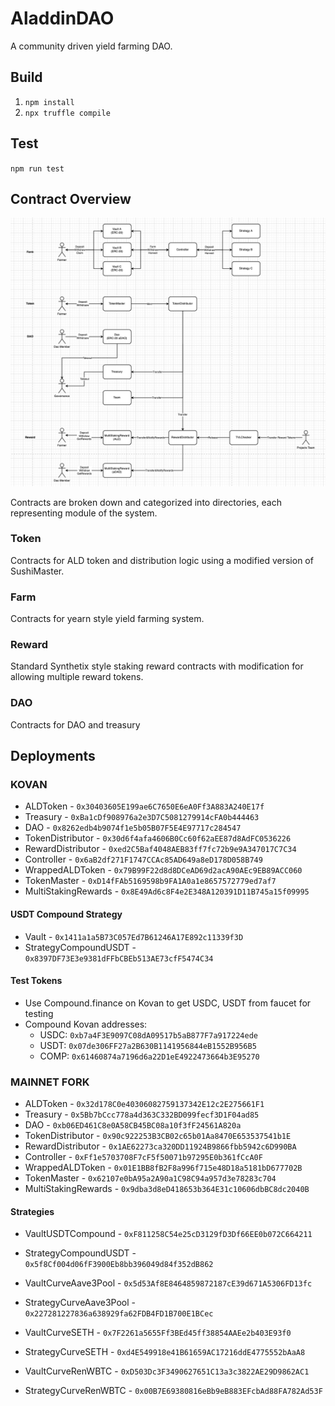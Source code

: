 # AladdinDAO
A community driven yield farming DAO.

## Build

1. `npm install`
2. `npx truffle compile`

## Test
`npm run test`

## Contract Overview

![Overview](/diagram.png)

Contracts are broken down and categorized into directories, each representing module of the system.

### Token
Contracts for ALD token and distribution logic using a modified version of SushiMaster.

### Farm
Contracts for yearn style yield farming system.

### Reward
Standard Synthetix style staking reward contracts with modification for allowing multiple reward tokens.

### DAO
Contracts for DAO and treasury

## Deployments

### KOVAN
 - ALDToken - `0x30403605E199ae6C7650E6eA0Ff3A883A240E17f`
 - Treasury - `0xBa1cDf908976a2e3D7C5081279914cFA0b444463`
 - DAO - `0x8262edb4b9074f1e5b05B07F5E4E97717c284547`
 - TokenDistributor - `0x30d6f4afa4606B0Cc60f62aEE87d8AdFC0536226`
 - RewardDistributor - `0xed2C5Baf4048AEB83ff7fc72b9e9A347017C7C34`
 - Controller - `0x6aB2df271F1747CCAc85AD649a8eD178D058B749`
 - WrappedALDToken - `0x79B99F22d8d8DCeAD69d2acA90AEc9EB89ACC060`
 - TokenMaster - `0xD14fFAb5169598b9FA1A0a1e8657572779ed7af7`
 - MultiStakingRewards - `0x8E49Ad6c8F4e2E348A120391D11B745a15f09995`

#### USDT Compound Strategy
- Vault - `0x1411a1a5B73C057Ed7B61246A17E892c11339f3D`
- StrategyCompoundUSDT - `0x8397DF73E3e9381dFFbCBEb513AE73cfF5474C34`

#### Test Tokens
- Use Compound.finance on Kovan to get USDC, USDT from faucet for testing
- Compound Kovan addresses:
  - USDC: `0xb7a4F3E9097C08dA09517b5aB877F7a917224ede`
  - USDT: `0x07de306FF27a2B630B1141956844eB1552B956B5`
  - COMP: `0x61460874a7196d6a22D1eE4922473664b3E95270`


### MAINNET FORK
 - ALDToken - `0x32d178C0e40306082759137342E12c2E275661F1`
 - Treasury - `0x5Bb7bCcc778a4d363C332BD099fecf3D1F04ad85`
 - DAO - `0xb06ED461C8e0A58CB45BC08a10f3fF24561A820a`
 - TokenDistributor - `0x90c922253B3CB02c65b01Aa8470E653537541b1E`
 - RewardDistributor - `0x1AE62273ca320DD11924B9866fbb5942c6D990BA`
 - Controller - `0xFf1e5703708F7cF5f50071b97295E0b361fCcA0F`
 - WrappedALDToken - `0x01E1BB8fB2F8a996f715e48D18a5181bD677702B`
 - TokenMaster - `0x62107e0bA95a2A90a1C98C94a957d3e78283c704`
 - MultiStakingRewards - `0x9dba3d8eD418653b364E31c10606dbBC8dc2040B`

#### Strategies
- VaultUSDTCompound - `0xF811258C54e25cD3129fD3Df66EE0b072C664211`
- StrategyCompoundUSDT - `0x5f8Cf004d06fF3900Eb8bb396049d84f352dB862`

- VaultCurveAave3Pool - `0x5d53Af8E8464859872187cE39d671A5306FD13fc`
- StrategyCurveAave3Pool - `0x227281227836a638929fa62FDB4FD1B700E1BCec`

- VaultCurveSETH - `0x7F2261a5655Ff3BEd45ff38854AAEe2b403E93f0`
- StrategyCurveSETH - `0xd4E549918e41B61659AC17216ddE4775552bAaA8`

- VaultCurveRenWBTC - `0xD503Dc3F3490627651C13a3c3822AE29D9862AC1`
- StrategyCurveRenWBTC - `0x00B7E69380816eBb9eB883EFcbAd88FA782Ad53F`
